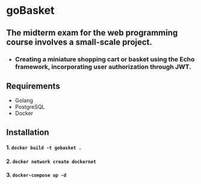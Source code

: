 # goBasket

## The midterm exam for the web programming course involves a small-scale project.

- ### Creating a miniature shopping cart or basket using the Echo framework, incorporating user authorization through JWT.

## Requirements
- Golang
- PostgreSQL
- Docker


## Installation

#### 1. `docker build -t gobasket .`
#### 2. `docker network create dockernet`
#### 3. `docker-compose up -d`
